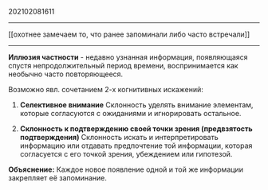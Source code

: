 202102081611
***
[[охотнее замечаем то, что ранее запоминали либо часто встречали]]
***
**Иллюзия частности** - недавно узнанная информация, 
появляющаяся спустя непродолжительный период времени, 
воспринимается как необычно часто повторяющееся.

Возможно явл. сочетанием 2-х когнитивных искажений:
1. **Селективное внимание**
Склонность уделять внимание элементам, 
которые согласуются с ожиданиями
и игнорировать остальное.

2. **Склонность к подтверждению своей точки зрения
(предвзятость подтверждения)**
Склонность искать и интерпретировать информацию 
или отдавать предпочтение той информации, 
которая согласуется с его точкой зрения, убеждением или гипотезой.

**Объяснение:**
Каждое новое появление одной и той же информации
закрепляет её запоминание.